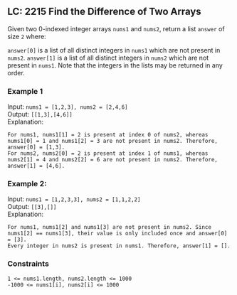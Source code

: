 ## LC: 2215 Find the Difference of Two Arrays

Given two 0-indexed integer arrays ```nums1``` and ```nums2```, return a list ```answer``` of size ```2``` where:

```answer[0]``` is a list of all distinct integers in ```nums1``` which are not present in ```nums2```.
```answer[1]``` is a list of all distinct integers in ```nums2``` which are not present in ```nums1```.
Note that the integers in the lists may be returned in any order.
 
### Example 1

Input: ```nums1 = [1,2,3], nums2 = [2,4,6]```\
Output: ```[[1,3],[4,6]]```\
Explanation:
```
For nums1, nums1[1] = 2 is present at index 0 of nums2, whereas nums1[0] = 1 and nums1[2] = 3 are not present in nums2. Therefore, answer[0] = [1,3].
For nums2, nums2[0] = 2 is present at index 1 of nums1, whereas nums2[1] = 4 and nums2[2] = 6 are not present in nums2. Therefore, answer[1] = [4,6].
```

### Example 2:

Input: ```nums1 = [1,2,3,3], nums2 = [1,1,2,2]```\
Output: ```[[3],[]]```\
Explanation:
```
For nums1, nums1[2] and nums1[3] are not present in nums2. Since nums1[2] == nums1[3], their value is only included once and answer[0] = [3].
Every integer in nums2 is present in nums1. Therefore, answer[1] = [].
```

### Constraints
```1 <= nums1.length, nums2.length <= 1000```\
```-1000 <= nums1[i], nums2[i] <= 1000```